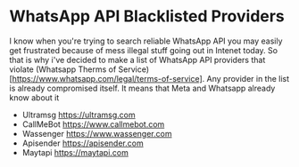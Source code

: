 # WhatsApp API Blacklisted Providers

I know when you're trying to search reliable WhatsApp API you may easily get frustrated because of mess illegal stuff going out in Intenet today. So that is why i've decided to make a list of WhatsApp API providers that violate (Whatsapp Therms of Service)[https://www.whatsapp.com/legal/terms-of-service]. Any provider in the list is already compromised itself. It means that Meta and Whatsapp already know about it  

* Ultramsg  https://ultramsg.com
* CallMeBot https://www.callmebot.com
* Wassenger https://www.wassenger.com
* Apisender https://apisender.com
* Maytapi https://maytapi.com
